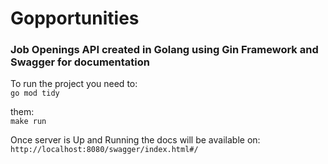 # Gopportunities    

### Job Openings API created in Golang using Gin Framework and Swagger for documentation

To run the project you need to:    
`go mod tidy`   

them:    
`make run`

Once server is Up and Running the docs will be available on:    
`http://localhost:8080/swagger/index.html#/`
